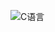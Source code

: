 ![C语言](https://user-images.githubusercontent.com/91216205/219656386-759a74d4-2bf3-4ee1-90cf-c70a15687178.png)

